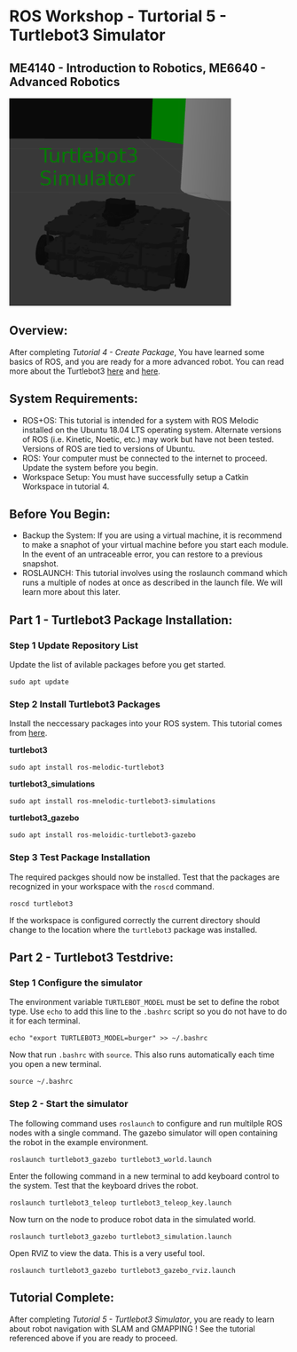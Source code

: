 # ROS Workshop - Turtorial 5 - Turtlebot3 Simulator
## ME4140 - Introduction to Robotics, ME6640 - Advanced Robotics 

<img src="turtlebot3_simulations.png" alt="drawing" width="400"/>

## Overview:
After completing _Tutorial 4 - Create Package_, You have learned some basics of ROS, and you are ready for a more advanced robot. You can read more about the Turtlebot3 [here](https://www.turtlebot.com/) and [here](https://emanual.robotis.com/docs/en/platform/turtlebot3/overview/).
	
## System Requirements:
- ROS+OS: This tutorial is intended for a system with ROS Melodic installed on the Ubuntu 18.04 LTS operating system. Alternate versions of ROS (i.e.  Kinetic, Noetic, etc.) may work but have not been tested. Versions of ROS are tied to versions of Ubuntu.
- ROS: Your computer must be connected to the internet to proceed. Update the system before you begin.
- Workspace Setup: You must have successfully setup a Catkin Workspace in tutorial 4.  

## Before You Begin:
	
- Backup the System: If you are using a virtual machine, it is recommend to make a snaphot of your virtual machine before you start each module. In the event of an untraceable error, you can restore to a previous snapshot. 
- ROSLAUNCH: This tutorial involves using the roslaunch command which runs a multiple of nodes at once as described in the launch file. We will learn more about this later. 
	

## Part 1 - Turtlebot3 Package Installation:

### Step 1 Update Repository List
Update the list of avilable packages before you get started. 
```
sudo apt update
```	
### Step 2 Install Turtlebot3 Packages 
Install the neccessary packages into your ROS system. This tutorial comes from [here](http://emanual.robotis.com/docs/en/platform/turtlebot3/simulation/#simulation).
    	
**turtlebot3**
```
sudo apt install ros-melodic-turtlebot3
```

**turtlebot3_simulations**
```
sudo apt install ros-mnelodic-turtlebot3-simulations
```

**turtlebot3_gazebo**
```
sudo apt install ros-meloidic-turtlebot3-gazebo
```

### Step 3 Test Package Installation
The required packges should now be installed. Test that the packages are recognized in your workspace with the `roscd` command.
```
roscd turtlebot3
```
If the workspace is configured correctly the current directory should change to the location where the `turtlebot3` package was installed. 

## Part 2 - Turtlebot3 Testdrive:

### Step 1 Configure the simulator

The environment variable `TURTLEBOT_MODEL` must be set to define the robot type. Use `echo` to add this line to the `.bashrc` script so you do not have to do it for each terminal. 
``` 
echo "export TURTLEBOT3_MODEL=burger" >> ~/.bashrc
```
Now that run `.bashrc` with `source`. This also runs automatically each time you open a new terminal.	
```	
source ~/.bashrc
```	

### Step 2 - Start the simulator

The following command uses `roslaunch` to configure and run multilple ROS nodes with a single command. The gazebo simulator will open containing the robot in the example environment. 

```	 
roslaunch turtlebot3_gazebo turtlebot3_world.launch
```

Enter the following command in a new terminal to add keyboard control to the system. Test that the keyboard drives the robot. 

``` 
roslaunch turtlebot3_teleop turtlebot3_teleop_key.launch
```

Now turn on the node to produce robot data in the simulated world.  

``` 
roslaunch turtlebot3_gazebo turtlebot3_simulation.launch
```

Open RVIZ to view the data. This is a very useful tool. 	
```
roslaunch turtlebot3_gazebo turtlebot3_gazebo_rviz.launch
```

## Tutorial Complete:
After completing _Tutorial 5 - Turtlebot3 Simulator_, you are ready to learn about robot navigation with SLAM and GMAPPING ! See the tutorial referenced above if you are ready to proceed.
